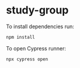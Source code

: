 # study-group

To install dependencies run:
```bash
npm install
```

To open Cypress runner:

```bash
npx cypress open
```

